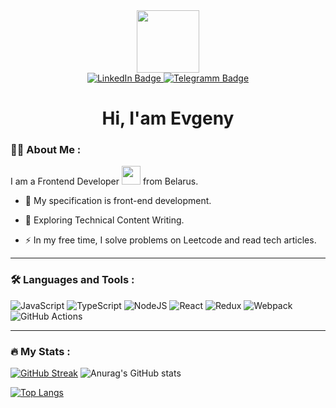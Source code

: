 <!--  иконка прогера -->
<div id="header" align="center">
  <img src="https://media.giphy.com/media/M9gbBd9nbDrOTu1Mqx/giphy.gif" width="100"/>
</div>

<!-- кнопки на соц сети -->
<div id="badges" align="center">
  
<!--   linkedin -->
   <a href="https://www.linkedin.com/in/evgeni-sidorov">
    <img src="https://img.shields.io/badge/LinkedIn-blue?style=for-the-badge&logo=linkedin&logoColor=white" alt="LinkedIn Badge"/>
  </a>
  
<!--   instagram -->
<!--   <a href="https://www.instagram.com/sidorov_evgenyy">
    <img src="https://img.shields.io/badge/Instagram-red?style=for-the-badge&logo=instagram&logoColor=white" alt="Instagram Badge"/>
  </a> -->
  
<!--   телеграмм -->
  <a href="https://t.me/Evgeny_Sidorovv">
    <img src="https://img.shields.io/badge/Telegram-blue?style=for-the-badge&logo=telegram&logoColor=white" alt="Telegramm Badge"/>
  </a>
</div>
<!-- счетчик посетителей -->
<div align="center">
<img src="https://komarev.com/ghpvc/?username=SidorovEvgeny&style=flat-square&color=blue" alt=""/>
 </div>
 
<h1 align="center">
  Hi, I'am Evgeny
<!--   <img src="https://media.giphy.com/media/hvRJCLFzcasrR4ia7z/giphy.gif" width="30px"/> -->
</h1>

### :man_technologist: About Me :

I am a Frontend Developer <img src="https://media.giphy.com/media/WUlplcMpOCEmTGBtBW/giphy.gif" width="30"> from Belarus.

- :telescope: My specification is front-end development.

- :seedling: Exploring Technical Content Writing.

- :zap: In my free time, I solve problems on Leetcode and read tech articles.

<!-- - :mailbox:How to reach me: [![Telegram Badge](https://img.shields.io/badge/-Evgeny_Sidorovv-blue?style=flat&logo=Telegram&logoColor=white)](https://t.me/Evgeny_Sidorovv) -->

---

### :hammer_and_wrench: Languages and Tools :

![JavaScript](https://img.shields.io/badge/JavaScript-F7DF1E?style=for-the-badge&logo=javascript&logoColor=black)
![TypeScript](https://img.shields.io/badge/TypeSctipt-316192?style=for-the-badge&logo=typescript&logoColor=white)
![NodeJS](https://img.shields.io/badge/node.js-6DA55F?style=for-the-badge&logo=node.js&logoColor=white)
![React](https://img.shields.io/badge/react-%2320232a.svg?style=for-the-badge&logo=react&logoColor=%2361DAFB)
![Redux](https://img.shields.io/badge/redux-%23593d88.svg?style=for-the-badge&logo=redux&logoColor=white)
![Webpack](https://img.shields.io/badge/webpack-%238DD6F9.svg?style=for-the-badge&logo=webpack&logoColor=black)
![GitHub Actions](https://img.shields.io/badge/github%20actions-%232671E5.svg?style=for-the-badge&logo=githubactions&logoColor=white)
<!-- ![Threejs](https://img.shields.io/badge/threejs-black?style=for-the-badge&logo=three.js&logoColor=white) -->
<!-- ![Next JS](https://img.shields.io/badge/Next-black?style=for-the-badge&logo=next.js&logoColor=white) -->
<!-- ![NestJS](https://img.shields.io/badge/nestjs-%23E0234E.svg?style=for-the-badge&logo=nestjs&logoColor=white) -->
<!-- ![TailwindCSS](https://img.shields.io/badge/tailwindcss-%2338B2AC.svg?style=for-the-badge&logo=tailwind-css&logoColor=white) -->
<!-- ![MUI](https://img.shields.io/badge/MUI-%230081CB.svg?style=for-the-badge&logo=mui&logoColor=white) -->
<!-- ![Docker](https://img.shields.io/badge/Docker-316192?style=for-the-badge&logo=docker&logoColor=white) -->
<!-- ![Vite](https://img.shields.io/badge/vite-%23646CFF.svg?style=for-the-badge&logo=vite&logoColor=white) -->
<!-- ![TeamCity](https://img.shields.io/badge/teamcity-000000.svg?style=for-the-badge&logo=teamcity&logoColor=white) -->
---

### :fire: My Stats :

[![GitHub Streak](http://github-readme-streak-stats.herokuapp.com?user=SidorovEvgeny&theme=transparent&hide_border=true)](https://git.io/streak-stats)
![Anurag's GitHub stats](https://github-readme-stats.vercel.app/api?username=SidorovEvgeny&theme=transparent&show_icons=true)

[![Top Langs](https://github-readme-stats.vercel.app/api/top-langs/?username=SidorovEvgeny&layout=compact&theme=transparent)](https://github.com/anuraghazra/github-readme-stats)

 

